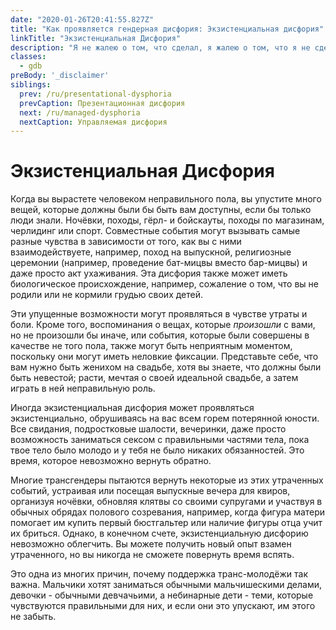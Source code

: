 ```yaml
---
date: "2020-01-26T20:41:55.827Z"
title: "Как проявляется гендерная дисфория: Экзистенциальная дисфория"
linkTitle: "Экзистенциальная Дисфория"
description: "Я не жалею о том, что сделал, я жалею о том, что я не сделал, когда у меня был шанс."
classes:
  - gdb
preBody: '_disclaimer'
siblings:
  prev: /ru/presentational-dysphoria
  prevCaption: Презентационная дисфория
  next: /ru/managed-dysphoria
  nextCaption: Управляемая дисфория
---
```


# Экзистенциальная Дисфория

Когда вы вырастете человеком неправильного пола, вы упустите много вещей, которые должны были бы быть вам доступны, если бы только люди знали. Ночëвки, походы, гëрл- и бойскауты, походы по магазинам, черлидинг или спорт. Совместные события могут вызывать самые разные чувства в зависимости от того, как вы с ними взаимодействуете, например, поход на выпускной, религиозные церемонии (например, проведение бат-мицвы вместо бар-мицвы) и даже просто акт ухаживания. Эта дисфория также может иметь биологическое происхождение, например, сожаление о том, что вы не родили или не кормили грудью своих детей.

Эти упущенные возможности могут проявляться в чувстве утраты и боли. Кроме того, воспоминания о вещах, которые *произошли* с вами, но не произошли бы иначе, или события, которые были совершены в качестве не того пола, также могут быть неприятным моментом, поскольку они могут иметь неловкие фиксации. Представьте себе, что вам нужно быть женихом на свадьбе, хотя вы знаете, что должны были быть невестой; расти, мечтая о своей идеальной свадьбе, а затем играть в ней неправильную роль.

Иногда экзистенциальная дисфория может проявляться экзистенциально, обрушиваясь на вас всем горем потерянной юности. Все свидания, подростковые шалости, вечеринки, даже просто возможность заниматься сексом с правильными частями тела, пока твое тело было молодо и у тебя не было никаких обязанностей. Это время, которое невозможно вернуть обратно.

Многие трансгендеры пытаются вернуть некоторые из этих утраченных событий, устраивая или посещая выпускные вечера для квиров, организуя ночëвки, обновляя клятвы со своими супругами и участвуя в обычных обрядах полового созревания, например, когда фигура матери помогает им купить первый бюстгальтер или наличие фигуры отца учит их бриться. Однако, в конечном счете, экзистенциальную дисфорию невозможно облегчить. Вы можете получить новый опыт взамен утраченного, но вы никогда не сможете повернуть время вспять.

Это одна из многих причин, почему поддержка транс-молодëжи так важна. Мальчики хотят заниматься обычными мальчишескими делами, девочки - обычными девчачьими, а небинарные дети - теми, которые чувствуются правильными для них, и если они это упускают, им этого не забыть. 